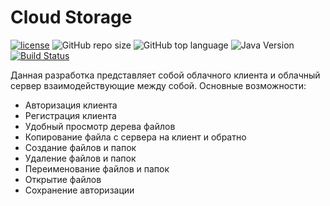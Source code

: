 # Cloud Storage

[![license](https://img.shields.io/github/license/freeWind6/cloud-storage-freewind)](https://github.com/FreeWind6/cloud-storage-freewind/blob/master/LICENSE)
![GitHub repo size](https://img.shields.io/github/repo-size/freeWind6/cloud-storage-freewind)
![GitHub top language](https://img.shields.io/github/languages/top/freewind6/cloud-storage)
![Java Version](https://img.shields.io/badge/JavaVersion-8-blue)
[![Build Status](https://travis-ci.com/FreeWind6/cloud-storage.svg?branch=master)](https://travis-ci.com/FreeWind6/cloud-storage)

Данная разработка представляет собой облачного клиента и облачный сервер взаимодействующие между собой.
Основные возможности: 
* Авторизация клиента
* Регистрация клиента
* Удобный просмотр дерева файлов
* Копирование файла с сервера на клиент и обратно
* Создание файлов и папок
* Удаление файлов и папок
* Переименование файлов и папок
* Открытие файлов
* Сохранение авторизации
